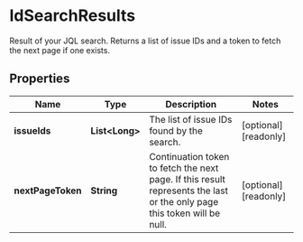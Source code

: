 

# IdSearchResults

Result of your JQL search. Returns a list of issue IDs and a token to fetch the next page if one exists.

## Properties

| Name | Type | Description | Notes |
|------------ | ------------- | ------------- | -------------|
|**issueIds** | **List&lt;Long&gt;** | The list of issue IDs found by the search. |  [optional] [readonly] |
|**nextPageToken** | **String** | Continuation token to fetch the next page. If this result represents the last or the only page this token will be null. |  [optional] [readonly] |



